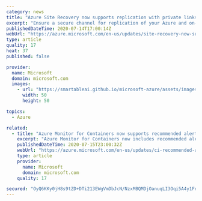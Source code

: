 ```yaml
---
category: news
title: "Azure Site Recovery now supports replication with private links"
excerpt: "Ensure a secure channel for replication of your Azure and on-premises workloads with the help of private links capability of Azure and Site Recovery."
publishedDateTime: 2020-07-14T17:00:14Z
webUrl: "https://azure.microsoft.com/en-us/updates/site-recovery-now-supports-replication-with-private-links/"
type: article
quality: 17
heat: 37
published: false

provider:
  name: Microsoft
  domain: microsoft.com
  images:
    - url: "https://smartableai.github.io/microsoft-azure/assets/images/organizations/microsoft.com-50x50.jpg"
      width: 50
      height: 50

topics:
  - Azure

related:
  - title: "Azure Monitor for Containers now supports recommended alerts"
    excerpt: "Azure Monitor for Containers now includes recommended alerts. Use this feature to enable alerts in one click on your Azure Kubernetes Service (AKS) clusters. These preconfigured metrics alerts enable you to monitor your system resource when it's running on peak capacity or hitting failure rates. This"
    publishedDateTime: 2020-07-15T23:00:32Z
    webUrl: "https://azure.microsoft.com/en-us/updates/ci-recommended-alerts/"
    type: article
    provider:
      name: Microsoft
      domain: microsoft.com
    quality: 17

secured: "OyQ6KKy0jH8s9tZD+DTi213EWgVmDbJcN/NzxMBQMDjOanuqLI3Oqi5A4y1Fn5tBMYYDaIVAcCF7Ik/9HXGcG7yMxhEis9OpstOfZ+ym5e6NowuUB8EQzu/NC0o+czYz5hNa1Bbh0wl6kgpuXPq5zOSUdNlwsrS4BSKP7z6iiYDCtIqVReTjFQOJfQkfjWzAR0iaoSIyjdFsYIOrw0vcHt3pMfho5l4HjqPDpHqTodhMUoBR+y+RCHA3Juf3MIx4w4F+FCfC6M1PRth3O1CVDRrmG7sb+rFh7usankOMQOEJslB+9gc8LTEHYlRotaO8VGZaZj8HIOzm18iyOZpyfQ==;G2Yuq0/qbWI+iHY6yqrZMA=="
---
```


